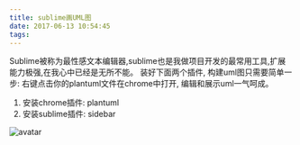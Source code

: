 ```yaml
---
title: sublime画UML图
date: 2017-06-13 10:54:45
tags:
---
```

Sublime被称为最性感文本编辑器,sublime也是我做项目开发的最常用工具,扩展能力极强,在我心中已经是无所不能。
装好下面两个插件, 构建uml图只需要简单一步: 右键点击你的plantuml文件在chrome中打开, 编辑和展示uml一气呵成。
1. 安装chrome插件: plantuml
2. 安装sublime插件: sidebar

![avatar](http://orgtr3k4k.bkt.clouddn.com/sublime20170613.gif)